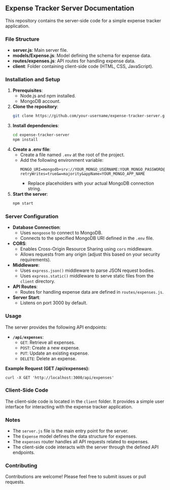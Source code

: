 ## Expense Tracker Server Documentation

This repository contains the server-side code for a simple expense tracker application.

### File Structure

* **server.js**: Main server file.
* **models/Expense.js**: Model defining the schema for expense data.
* **routes/expenses.js**: API routes for handling expense data.
* **client**: Folder containing client-side code (HTML, CSS, JavaScript).

### Installation and Setup

1. **Prerequisites**:
   * Node.js and npm installed.
   * MongoDB account.
2. **Clone the repository**:
   ```bash
   git clone https://github.com/your-username/expense-tracker-server.git
   ```
3. **Install dependencies**:
   ```bash
   cd expense-tracker-server
   npm install
   ```
4. **Create a .env file**:
   * Create a file named `.env` at the root of the project.
   * Add the following environment variable:
     ```
     MONGO_URI=mongodb+srv://YOUR_MONGO_USERNAME:YOUR_MONGO_PASSWORD@YOUR_MONGO_CLUSTER_NAME.YOUR_MONGO_CLUSTER_ID.mongodb.net/?retryWrites=true&w=majority&appName=YOUR_MONGO_APP_NAME
     ```
     * Replace placeholders with your actual MongoDB connection string.
5. **Start the server**:
   ```bash
   npm start
   ```

### Server Configuration

* **Database Connection**:
    * Uses `mongoose` to connect to MongoDB.
    * Connects to the specified MongoDB URI defined in the `.env` file.
* **CORS**:
    * Enables Cross-Origin Resource Sharing using `cors` middleware.
    * Allows requests from any origin (adjust this based on your security requirements).
* **Middleware**:
    * Uses `express.json()` middleware to parse JSON request bodies.
    * Uses `express.static()` middleware to serve static files from the `client` directory.
* **API Routes**:
    * Routes for handling expense data are defined in `routes/expenses.js`.
* **Server Start**:
    * Listens on port 3000 by default.

### Usage

The server provides the following API endpoints:

* **`/api/expenses`**:
    * `GET`: Retrieve all expenses.
    * `POST`: Create a new expense.
    * `PUT`: Update an existing expense.
    * `DELETE`: Delete an expense.

**Example Request (GET /api/expenses):**

```
curl -X GET 'http://localhost:3000/api/expenses'
```

### Client-Side Code

The client-side code is located in the `client` folder. It provides a simple user interface for interacting with the expense tracker application.

### Notes

* The `server.js` file is the main entry point for the server.
* The `Expense` model defines the data structure for expenses.
* The `expenses` router handles all API requests related to expenses.
* The client-side code interacts with the server through the defined API endpoints.

### Contributing

Contributions are welcome! Please feel free to submit issues or pull requests.